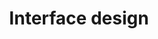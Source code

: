 ---
id: interface-design
title: Interface design
description: The goal of user interface design is to make the user's interaction as simple and efficient as possible.
icon: 
layout: topic-listing
---
